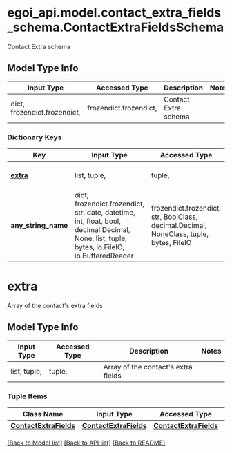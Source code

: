 # egoi_api.model.contact_extra_fields_schema.ContactExtraFieldsSchema

Contact Extra schema

## Model Type Info
Input Type | Accessed Type | Description | Notes
------------ | ------------- | ------------- | -------------
dict, frozendict.frozendict,  | frozendict.frozendict,  | Contact Extra schema | 

### Dictionary Keys
Key | Input Type | Accessed Type | Description | Notes
------------ | ------------- | ------------- | ------------- | -------------
**[extra](#extra)** | list, tuple,  | tuple,  | Array of the contact&#x27;s extra fields | [optional] 
**any_string_name** | dict, frozendict.frozendict, str, date, datetime, int, float, bool, decimal.Decimal, None, list, tuple, bytes, io.FileIO, io.BufferedReader | frozendict.frozendict, str, BoolClass, decimal.Decimal, NoneClass, tuple, bytes, FileIO | any string name can be used but the value must be the correct type | [optional]

# extra

Array of the contact's extra fields

## Model Type Info
Input Type | Accessed Type | Description | Notes
------------ | ------------- | ------------- | -------------
list, tuple,  | tuple,  | Array of the contact&#x27;s extra fields | 

### Tuple Items
Class Name | Input Type | Accessed Type | Description | Notes
------------- | ------------- | ------------- | ------------- | -------------
[**ContactExtraFields**](ContactExtraFields.md) | [**ContactExtraFields**](ContactExtraFields.md) | [**ContactExtraFields**](ContactExtraFields.md) |  | 

[[Back to Model list]](../../README.md#documentation-for-models) [[Back to API list]](../../README.md#documentation-for-api-endpoints) [[Back to README]](../../README.md)

